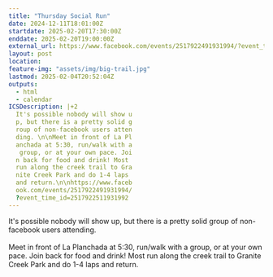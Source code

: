 ```yaml
---
title: "Thursday Social Run"
date: 2024-12-11T18:01:00Z
startdate: 2025-02-20T17:30:00Z
enddate: 2025-02-20T19:00:00Z
external_url: https://www.facebook.com/events/2517922491931994/?event_time_id=2517922511931992
layout: post
location: 
feature-img: "assets/img/big-trail.jpg"
lastmod: 2025-02-04T20:52:04Z
outputs:
  - html
  - calendar
ICSDescription: |+2
  It's possible nobody will show u  p, but there is a pretty solid g  roup of non-facebook users atten  ding. \n\nMeet in front of La Pl  anchada at 5:30, run/walk with a   group, or at your own pace. Joi  n back for food and drink! Most   run along the creek trail to Gra  nite Creek Park and do 1-4 laps   and return.\n\nhttps://www.faceb  ook.com/events/2517922491931994/  ?event_time_id=2517922511931992
---
```


It's possible nobody will show up, but there is a pretty solid group of non-facebook users attending. <br>
  <br>
  Meet in front of La Planchada at 5&#58;30, run/walk with a group, or at your own pace. Join back for food and drink! Most run along the creek trail to Granite Creek Park and do 1-4 laps and return.<br>
  <br>
  

